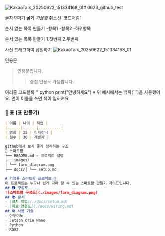 ![KakaoTalk_20250622_151334168_01](https://github.com/user-attachments/assets/b2a2a50d-3eb0-4481-b06f-00706e45f12d)# 0623_github_test

글자꾸미기
**굵게**
*기울임*
~~취소선~~
'코드처럼'

순서 없는 목록 만들기
-항목1
-항목2
 -하위항목

순서 있는 목록 만들기
1.첫번째
2.두번째

사진 드래그하여 삽입하기
![KakaoTalk_20250622_151334168_01](https://github.com/user-attachments/assets/6b1b459e-a9ad-4515-9a09-6fc3413bbd2c)

인용문
> 인용문입니다.
>> 중첩 인용도 가능합니다.

여러줄 코드블록
'''python
print("안녕하세요")
※ 위 예시에서는 백틱(```)을 사용했어요. 언어 이름을 쓰면 색이 입혀져요

### 📌 표 (표 만들기)
```md
| 이름 | 나이 | 직업 |
|------|------|----------|
| 영희 | 25 | 디자이너 |
| 철수 | 30 | 개발자 |

github에서 보기 좋게 정리하는 구조
📁 스마트팜
├── README.md ← 프로젝트 설명
├── images/
│ └── farm_diagram.png
├── docs/│ └── setup.md

# 가정용 스마트팜 프로젝트 🌱
이 프로젝트는 누구나 쉽게 따라 할 수 있는 스마트팜 만들기 가이드입니다.
## 📷 구성도
![스마트팜 구성도](./images/farm_diagram.png)
## 📚 문서
- [설치 방법](./docs/setup.md)
- [회로 연결도](./docs/wiring.md)
## 🛠 사용 기술
- 아두이노
- Jetson Orin Nano
- Python
- ROS2
